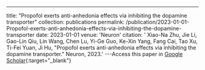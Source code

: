 ---
title: "Propofol exerts anti-anhedonia effects via inhibiting the dopamine transporter"
collection: publications
permalink: /publication/2023-01-01-Propofol-exerts-anti-anhedonia-effects-via-inhibiting-the-dopamine-transporter
date: 2023-01-01
venue: 'Neuron'
citation: ' Xiao-Na Zhu,  Jie Li,  Gao-Lin Qiu,  Lin Wang,  Chen Lu,  Yi-Ge Guo,  Ke-Xin Yang,  Fang Cai,  Tao Xu,  Ti-Fei Yuan,  Ji Hu, &quot;Propofol exerts anti-anhedonia effects via inhibiting the dopamine transporter.&quot; Neuron, 2023.'
---Access this paper in [Google Scholar](https://scholar.google.com/scholar?q=Propofol+exerts+anti+anhedonia+effects+via+inhibiting+the+dopamine+transporter){:target="_blank"}